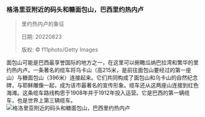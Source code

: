 ### 格洛里亚附近的码头和糖面包山，巴西里约热内卢
> 里约热内卢的象征> > 日期: 20220823> > 版权: © f11photo/Getty Images
   
 面包山可能是巴西最享誉国际的地方之一，在这里可以俯瞰瓜纳巴拉湾和繁华的里约热内卢。一条著名的缆车将乌卡山（高215米，是前往面包山要经过的第一座山）与糖面包山（396米）连接起来。它们共同构成了面包山和乌卡山的自然纪念碑，与耶稣雕像一起，成为该市最著名的宣传形象。缆车还从这两座山连接到红色海滩。这条缆车路线构思于1908年并于1912年投入运营。它是巴西的第一辆缆车，也是世界上第三辆缆车。
![格洛里亚附近的码头和糖面包山，巴西里约热内卢](https://s.cn.bing.net/th?id=OHR.MarinaDaGloria_ZH-CN6894795645_1920x1080.jpg&rf=LaDigue_1920x1080.jpg)